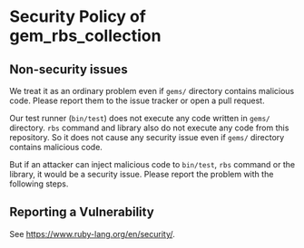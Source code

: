 # Security Policy of gem_rbs_collection

## Non-security issues

We treat it as an ordinary problem even if `gems/` directory contains malicious code.
Please report them to the issue tracker or open a pull request.

Our test runner (`bin/test`) does not execute any code written in `gems/` directory. `rbs` command and library also do not execute any code from this repository.
So it does not cause any security issue even if `gems/` directory contains malicious code.

But if an attacker can inject malicious code to `bin/test`, `rbs` command or the library, it would be a security issue. Please report the problem with the following steps.

## Reporting a Vulnerability

See https://www.ruby-lang.org/en/security/.
